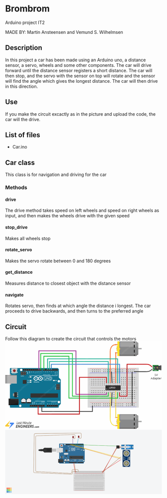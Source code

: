 # Brombrom
Arduino project IT2

MADE BY: Martin Ansteensen and Vemund S. Wilhelmsen

## Description

In this project a car has been made using an Arduino uno, a distance sensor, a servo, wheels and some other components. The car will drive forward until the distance sensor registers a short distance. The car will then stop, and the servo with the sensor on top will rotate and the sensor will find the angle which gives the longest distance. The car will then drive in this direction. 


## Use 
If you make the circuit excactly as in the picture and upload the code, the car will the drive. 

## List of files 
* Car.ino


## Car class
This class is for navigation and driving for the car

### Methods 

#### drive
The drive method takes speed on left wheels and speed on right wheels as input, and then makes the wheels drive with the given speed

#### stop_drive
Makes all wheels stop

#### rotate_servo
Makes the servo rotate between 0 and 180 degrees

#### get_distance
Measures distance to closest object with the distance sensor

#### navigate
Rotates servo, then finds at which angle the distance i longest. The car proceeds to drive backwards, and then turns to the preferred angle 

## Circuit
Follow this diagram to create the circuit that controls the motors
![alt text](https://github.com/vewia002/brombrom/blob/main/Wiring-L293D-Motor-Driver-IC-with-DC-Motors-Arduino.png?raw=true)
![alt text 2](https://github.com/vewia002/brombrom/blob/main/wiring_led_distance_servo.png)
